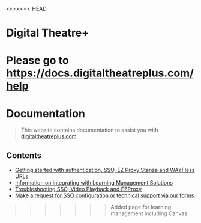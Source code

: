 <<<<<<< HEAD
# Digital Theatre+

Please go to https://docs.digitaltheatreplus.com/help 
=======
# Documentation

> This website contains documentation to assist you with [digitaltheatreplus.com](https://www.digitaltheatreplus.com).

## Contents

* [Getting started with authentication, SSO, EZ Proxy Stanza and WAYFless URLs](/getting-started/README.md)
* [Information on integrating with Learning Management Solutions](/getting-started/learning-management-tools.md)
* [Troubleshooting SSO, Video Playback and EZProxy](/troubleshooting/README.md)
* [Make a request for SSO configuration or technical support via our forms](/support-forms/README.md)
>>>>>>> Added page for learning management including Canvas

